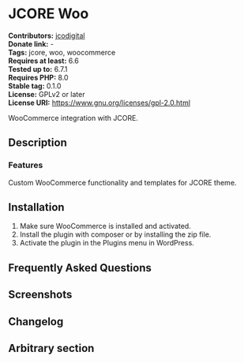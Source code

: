 # JCORE Woo #
**Contributors:** [jcodigital](https://profiles.wordpress.org/jcodigital/)  
**Donate link:** -  
**Tags:** jcore, woo, woocommerce  
**Requires at least:** 6.6  
**Tested up to:** 6.7.1  
**Requires PHP:** 8.0  
**Stable tag:** 0.1.0  
**License:** GPLv2 or later  
**License URI:** https://www.gnu.org/licenses/gpl-2.0.html  

WooCommerce integration with JCORE.

## Description ##

### Features ###

Custom WooCommerce functionality and templates for JCORE theme.

## Installation ##

1. Make sure WooCommerce is installed and activated.
2. Install the plugin with composer or by installing the zip file.
3. Activate the plugin in the Plugins menu in WordPress.

## Frequently Asked Questions ##

## Screenshots ##

## Changelog ##

## Arbitrary section ##
